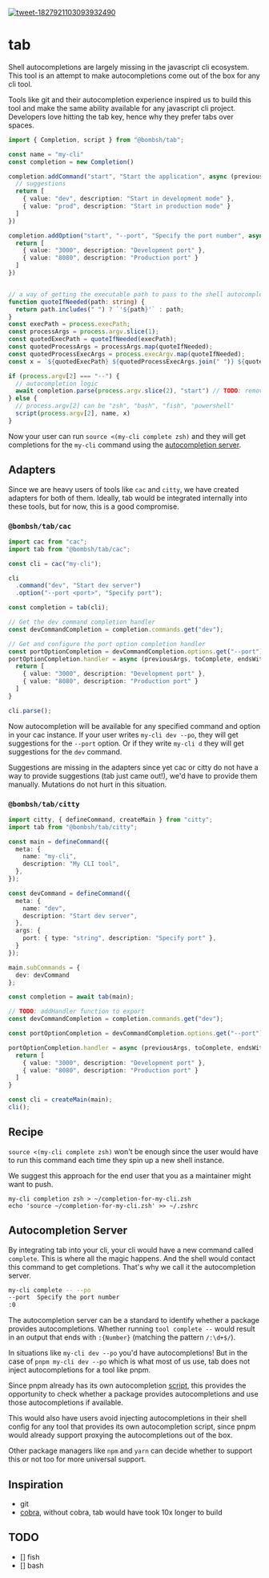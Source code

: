[![tweet-1827921103093932490](https://github.com/user-attachments/assets/21521787-7936-44be-8d3c-8214cd2fcee9)](https://x.com/karpathy/status/1827921103093932490)

# tab

Shell autocompletions are largely missing in the javascript cli ecosystem. This tool is an attempt to make autocompletions come out of the box for any cli tool. 

Tools like git and their autocompletion experience inspired us to build this tool and make the same ability available for any javascript cli project. Developers love hitting the tab key, hence why they prefer tabs over spaces. 

```ts
import { Completion, script } from "@bombsh/tab";

const name = "my-cli"
const completion = new Completion()

completion.addCommand("start", "Start the application", async (previousArgs, toComplete, endsWithSpace) => {
  // suggestions
  return [
    { value: "dev", description: "Start in development mode" },
    { value: "prod", description: "Start in production mode" }
  ]
})

completion.addOption("start", "--port", "Specify the port number", async (previousArgs, toComplete, endsWithSpace) => {
  return [
    { value: "3000", description: "Development port" },
    { value: "8080", description: "Production port" }
  ]
})


// a way of getting the executable path to pass to the shell autocompletion script
function quoteIfNeeded(path: string) {
  return path.includes(" ") ? `'${path}'` : path;
}
const execPath = process.execPath;
const processArgs = process.argv.slice(1);
const quotedExecPath = quoteIfNeeded(execPath);
const quotedProcessArgs = processArgs.map(quoteIfNeeded);
const quotedProcessExecArgs = process.execArgv.map(quoteIfNeeded);
const x = `${quotedExecPath} ${quotedProcessExecArgs.join(" ")} ${quotedProcessArgs[0]}`;

if (process.argv[2] === "--") {
  // autocompletion logic
  await completion.parse(process.argv.slice(2), "start") // TODO: remove "start"
} else {
  // process.argv[2] can be "zsh", "bash", "fish", "powershell"
  script(process.argv[2], name, x)
}
```

Now your user can run `source <(my-cli complete zsh)` and they will get completions for the `my-cli` command using the [autocompletion server](#autocompletion-server).

## Adapters

Since we are heavy users of tools like `cac` and `citty`, we have created adapters for both of them. Ideally, tab would be integrated internally into these tools, but for now, this is a good compromise.

### `@bombsh/tab/cac`

```ts
import cac from "cac";
import tab from "@bombsh/tab/cac";

const cli = cac("my-cli");

cli
  .command("dev", "Start dev server")
  .option("--port <port>", "Specify port");

const completion = tab(cli);

// Get the dev command completion handler
const devCommandCompletion = completion.commands.get("dev");

// Get and configure the port option completion handler
const portOptionCompletion = devCommandCompletion.options.get("--port");
portOptionCompletion.handler = async (previousArgs, toComplete, endsWithSpace) => {
  return [
    { value: "3000", description: "Development port" },
    { value: "8080", description: "Production port" }
  ]
}

cli.parse();
```
Now autocompletion will be available for any specified command and option in your cac instance. If your user writes `my-cli dev --po`, they will get suggestions for the `--port` option. Or if they write `my-cli d` they will get suggestions for the `dev` command.

Suggestions are missing in the adapters since yet cac or citty do not have a way to provide suggestions (tab just came out!), we'd have to provide them manually. Mutations do not hurt in this situation.

### `@bombsh/tab/citty`

```ts
import citty, { defineCommand, createMain } from "citty";
import tab from "@bombsh/tab/citty";

const main = defineCommand({
  meta: {
    name: "my-cli",
    description: "My CLI tool",
  },
});

const devCommand = defineCommand({
  meta: {
    name: "dev",
    description: "Start dev server",
  },
  args: {
    port: { type: "string", description: "Specify port" },
  }
});

main.subCommands = {
  dev: devCommand
};

const completion = await tab(main);

// TODO: addHandler function to export
const devCommandCompletion = completion.commands.get("dev");

const portOptionCompletion = devCommandCompletion.options.get("--port");

portOptionCompletion.handler = async (previousArgs, toComplete, endsWithSpace) => {
  return [
    { value: "3000", description: "Development port" },
    { value: "8080", description: "Production port" }
  ]
}

const cli = createMain(main);
cli();
```

## Recipe

`source <(my-cli complete zsh)` won't be enough since the user would have to run this command each time they spin up a new shell instance.

We suggest this approach for the end user that you as a maintainer might want to push.

```
my-cli completion zsh > ~/completion-for-my-cli.zsh
echo 'source ~/completion-for-my-cli.zsh' >> ~/.zshrc
```

## Autocompletion Server

By integrating tab into your cli, your cli would have a new command called `complete`. This is where all the magic happens. And the shell would contact this command to get completions. That's why we call it the autocompletion server.

```zsh
my-cli complete -- --po
--port  Specify the port number   
:0 
```

The autocompletion server can be a standard to identify whether a package provides autocompletions. Whether running `tool complete --` would result in an output that ends with `:{Number}` (matching the pattern `/:\d+$/`).

In situations like `my-cli dev --po` you'd have autocompletions! But in the case of `pnpm my-cli dev --po` which is what most of us use, tab does not inject autocompletions for a tool like pnpm. 

Since pnpm already has its own autocompletion [script](https://pnpm.io/completion), this provides the opportunity to check whether a package provides autocompletions and use those autocompletions if available.

This would also have users avoid injecting autocompletions in their shell config for any tool that provides its own autocompletion script, since pnpm would already support proxying the autocompletions out of the box.

Other package managers like `npm` and `yarn` can decide whether to support this or not too for more universal support. 

## Inspiration 
- git
- [cobra](https://github.com/spf13/cobra/blob/main/shell_completions.go), without cobra, tab would have took 10x longer to build

## TODO
- [] fish
- [] bash
